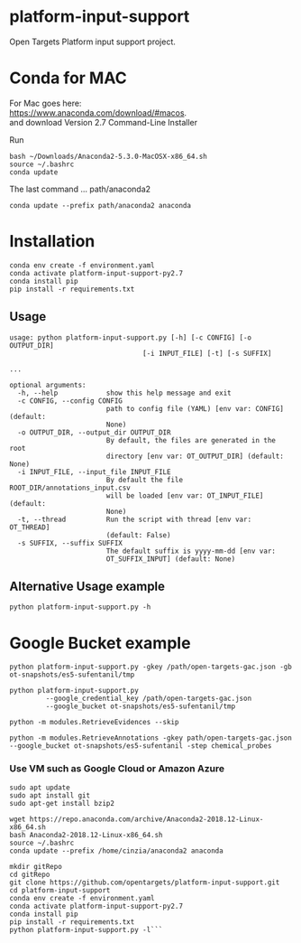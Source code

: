 # platform-input-support
Open Targets Platform input support project.

# Conda for MAC
For Mac goes here: <br>
 https://www.anaconda.com/download/#macos. <br>
 and download Version 2.7 Command-Line Installer

Run  
```
bash ~/Downloads/Anaconda2-5.3.0-MacOSX-x86_64.sh
source ~/.bashrc
conda update
```
The last command ... path/anaconda2
```
conda update --prefix path/anaconda2 anaconda
```

# Installation
```
conda env create -f environment.yaml
conda activate platform-input-support-py2.7
conda install pip
pip install -r requirements.txt
```

## Usage

```
usage: python platform-input-support.py [-h] [-c CONFIG] [-o OUTPUT_DIR]
                                 [-i INPUT_FILE] [-t] [-s SUFFIX]

...

optional arguments:
  -h, --help            show this help message and exit
  -c CONFIG, --config CONFIG
                        path to config file (YAML) [env var: CONFIG] (default:
                        None)
  -o OUTPUT_DIR, --output_dir OUTPUT_DIR
                        By default, the files are generated in the root
                        directory [env var: OT_OUTPUT_DIR] (default: None)
  -i INPUT_FILE, --input_file INPUT_FILE
                        By default the file ROOT_DIR/annotations_input.csv
                        will be loaded [env var: OT_INPUT_FILE] (default:
                        None)
  -t, --thread          Run the script with thread [env var: OT_THREAD]
                        (default: False)
  -s SUFFIX, --suffix SUFFIX
                        The default suffix is yyyy-mm-dd [env var:
                        OT_SUFFIX_INPUT] (default: None)
```

## Alternative Usage example

```
python platform-input-support.py -h
```

# Google Bucket example
```
python platform-input-support.py -gkey /path/open-targets-gac.json -gb ot-snapshots/es5-sufentanil/tmp

python platform-input-support.py 
         --google_credential_key /path/open-targets-gac.json 
         --google_bucket ot-snapshots/es5-sufentanil/tmp
```



```
python -m modules.RetrieveEvidences --skip 
  
python -m modules.RetrieveAnnotations -gkey path/open-targets-gac.json --google_bucket ot-snapshots/es5-sufentanil -step chemical_probes
```

### Use VM such as Google Cloud or Amazon Azure

```
sudo apt update
sudo apt install git
sudo apt-get install bzip2 
```
```
wget https://repo.anaconda.com/archive/Anaconda2-2018.12-Linux-x86_64.sh
bash Anaconda2-2018.12-Linux-x86_64.sh
source ~/.bashrc
conda update --prefix /home/cinzia/anaconda2 anaconda
```

```
mkdir gitRepo
cd gitRepo
git clone https://github.com/opentargets/platform-input-support.git
cd platform-input-support
conda env create -f environment.yaml
conda activate platform-input-support-py2.7
conda install pip
pip install -r requirements.txt
python platform-input-support.py -l```